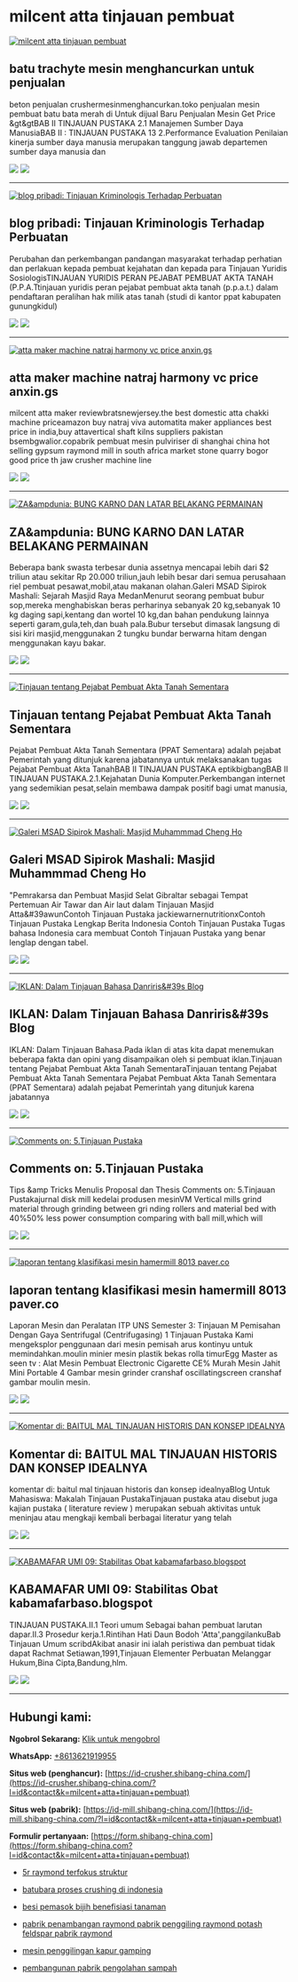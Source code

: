 # milcent atta tinjauan pembuat

<a href="https://swt.shibang-china.com/?l=id&img&k=milcent+atta+tinjauan+pembuat" target="_blank">![milcent atta tinjauan pembuat](http://static.shibang-china.com/all-800x300/1451.jpg)</a>

## batu trachyte mesin menghancurkan untuk penjualan
beton penjualan crushermesinmenghancurkan.toko penjualan mesin pembuat batu bata merah di Untuk dijual Baru Penjualan Mesin Get Price &gt&gtBAB II TINJAUAN PUSTAKA 2.1 Manajemen Sumber Daya ManusiaBAB II : TINJAUAN PUSTAKA 13 2.Performance Evaluation Penilaian kinerja sumber daya manusia merupakan tanggung jawab departemen sumber daya manusia dan


<a href="https://whatsapp.shibangsoft.com/WhatsApp.php" target="_blank" title="WhatsApp">![](http://static.shibang-china.com/icon/whatsapp.png)</a> <a href="https://swt.shibang-china.com/?l=id&icon&k=milcent+atta+tinjauan+pembuat" target="_blank">![](http://static.shibang-china.com/icon/chat-id.png)</a>

---

<a href="https://swt.shibang-china.com/?l=id&img&k=milcent+atta+tinjauan+pembuat" target="_blank">![blog pribadi: Tinjauan Kriminologis Terhadap Perbuatan](http://static.shibang-china.com/all-800x300/464.jpg)</a>

## blog pribadi: Tinjauan Kriminologis Terhadap Perbuatan
Perubahan dan perkembangan pandangan masyarakat terhadap perhatian dan perlakuan kepada pembuat kejahatan dan kepada para Tinjauan Yuridis SosiologisTINJAUAN YURIDIS PERAN PEJABAT PEMBUAT AKTA TANAH (P.P.A.Ttinjauan yuridis peran pejabat pembuat akta tanah (p.p.a.t.) dalam pendaftaran peralihan hak milik atas tanah (studi di kantor ppat kabupaten gunungkidul)


<a href="https://whatsapp.shibangsoft.com/WhatsApp.php" target="_blank" title="WhatsApp">![](http://static.shibang-china.com/icon/whatsapp.png)</a> <a href="https://swt.shibang-china.com/?l=id&icon&k=milcent+atta+tinjauan+pembuat" target="_blank">![](http://static.shibang-china.com/icon/chat-id.png)</a>

---

<a href="https://swt.shibang-china.com/?l=id&img&k=milcent+atta+tinjauan+pembuat" target="_blank">![atta maker machine natraj harmony vc price anxin.gs](http://static.shibang-china.com/all-800x300/1315.jpg)</a>

## atta maker machine natraj harmony vc price anxin.gs
milcent atta maker reviewbratsnewjersey.the best domestic atta chakki machine priceamazon buy natraj viva automatita maker appliances best price in india,buy attavertical shaft kilns suppliers pakistan bsembgwalior.copabrik pembuat mesin pulviriser di shanghai china hot selling gypsum raymond mill in south africa market stone quarry bogor good price th jaw crusher machine line


<a href="https://whatsapp.shibangsoft.com/WhatsApp.php" target="_blank" title="WhatsApp">![](http://static.shibang-china.com/icon/whatsapp.png)</a> <a href="https://swt.shibang-china.com/?l=id&icon&k=milcent+atta+tinjauan+pembuat" target="_blank">![](http://static.shibang-china.com/icon/chat-id.png)</a>

---

<a href="https://swt.shibang-china.com/?l=id&img&k=milcent+atta+tinjauan+pembuat" target="_blank">![ZA&ampdunia: BUNG KARNO DAN LATAR BELAKANG PERMAINAN](http://static.shibang-china.com/all-800x300/230.jpg)</a>

## ZA&ampdunia: BUNG KARNO DAN LATAR BELAKANG PERMAINAN
Beberapa bank swasta terbesar dunia assetnya mencapai lebih dari $2 triliun atau sekitar Rp 20.000 triliun,jauh lebih besar dari semua perusahaan riel pembuat pesawat,mobil,atau makanan olahan.Galeri MSAD Sipirok Mashali: Sejarah Masjid Raya MedanMenurut seorang pembuat bubur sop,mereka menghabiskan beras perharinya sebanyak 20 kg,sebanyak 10 kg daging sapi,kentang dan wortel 10 kg,dan bahan pendukung lainnya seperti garam,gula,teh,dan buah pala.Bubur tersebut dimasak langsung di sisi kiri masjid,menggunakan 2 tungku bundar berwarna hitam dengan menggunakan kayu bakar.


<a href="https://whatsapp.shibangsoft.com/WhatsApp.php" target="_blank" title="WhatsApp">![](http://static.shibang-china.com/icon/whatsapp.png)</a> <a href="https://swt.shibang-china.com/?l=id&icon&k=milcent+atta+tinjauan+pembuat" target="_blank">![](http://static.shibang-china.com/icon/chat-id.png)</a>

---

<a href="https://swt.shibang-china.com/?l=id&img&k=milcent+atta+tinjauan+pembuat" target="_blank">![Tinjauan tentang Pejabat Pembuat Akta Tanah Sementara](http://static.shibang-china.com/all-800x300/1266.jpg)</a>

## Tinjauan tentang Pejabat Pembuat Akta Tanah Sementara
Pejabat Pembuat Akta Tanah Sementara (PPAT Sementara) adalah pejabat Pemerintah yang ditunjuk karena jabatannya untuk melaksanakan tugas Pejabat Pembuat Akta TanahBAB II TINJAUAN PUSTAKA eptikbigbangBAB II TINJAUAN PUSTAKA.2.1.Kejahatan Dunia Komputer.Perkembangan internet yang sedemikian pesat,selain membawa dampak positif bagi umat manusia,


<a href="https://whatsapp.shibangsoft.com/WhatsApp.php" target="_blank" title="WhatsApp">![](http://static.shibang-china.com/icon/whatsapp.png)</a> <a href="https://swt.shibang-china.com/?l=id&icon&k=milcent+atta+tinjauan+pembuat" target="_blank">![](http://static.shibang-china.com/icon/chat-id.png)</a>

---

<a href="https://swt.shibang-china.com/?l=id&img&k=milcent+atta+tinjauan+pembuat" target="_blank">![Galeri MSAD Sipirok Mashali: Masjid Muhammmad Cheng Ho](http://static.shibang-china.com/all-800x300/267.jpg)</a>

## Galeri MSAD Sipirok Mashali: Masjid Muhammmad Cheng Ho
"Pemrakarsa dan Pembuat Masjid Selat Gibraltar sebagai Tempat Pertemuan Air Tawar dan Air laut dalam Tinjauan Masjid Atta&#39awunContoh Tinjauan Pustaka jackiewarnernutritionxContoh Tinjauan Pustaka Lengkap Berita Indonesia Contoh Tinjauan Pustaka Tugas bahasa Indonesia cara membuat Contoh Tinjauan Pustaka yang benar lenglap dengan tabel.


<a href="https://whatsapp.shibangsoft.com/WhatsApp.php" target="_blank" title="WhatsApp">![](http://static.shibang-china.com/icon/whatsapp.png)</a> <a href="https://swt.shibang-china.com/?l=id&icon&k=milcent+atta+tinjauan+pembuat" target="_blank">![](http://static.shibang-china.com/icon/chat-id.png)</a>

---

<a href="https://swt.shibang-china.com/?l=id&img&k=milcent+atta+tinjauan+pembuat" target="_blank">![IKLAN: Dalam Tinjauan Bahasa Danriris&#39s Blog](http://static.shibang-china.com/all-800x300/948.jpg)</a>

## IKLAN: Dalam Tinjauan Bahasa Danriris&#39s Blog
IKLAN: Dalam Tinjauan Bahasa.Pada iklan di atas kita dapat menemukan beberapa fakta dan opini yang disampaikan oleh si pembuat iklan.Tinjauan tentang Pejabat Pembuat Akta Tanah SementaraTinjauan tentang Pejabat Pembuat Akta Tanah Sementara Pejabat Pembuat Akta Tanah Sementara (PPAT Sementara) adalah pejabat Pemerintah yang ditunjuk karena jabatannya


<a href="https://whatsapp.shibangsoft.com/WhatsApp.php" target="_blank" title="WhatsApp">![](http://static.shibang-china.com/icon/whatsapp.png)</a> <a href="https://swt.shibang-china.com/?l=id&icon&k=milcent+atta+tinjauan+pembuat" target="_blank">![](http://static.shibang-china.com/icon/chat-id.png)</a>

---

<a href="https://swt.shibang-china.com/?l=id&img&k=milcent+atta+tinjauan+pembuat" target="_blank">![Comments on: 5.Tinjauan Pustaka](http://static.shibang-china.com/all-800x300/1346.jpg)</a>

## Comments on: 5.Tinjauan Pustaka
Tips &amp Tricks Menulis Proposal dan Thesis Comments on: 5.Tinjauan Pustakajurnal disk mill kedelai produsen mesinVM Vertical mills grind material through grinding between gri nding rollers and material bed with 40%50% less power consumption comparing with ball mill,which will


<a href="https://whatsapp.shibangsoft.com/WhatsApp.php" target="_blank" title="WhatsApp">![](http://static.shibang-china.com/icon/whatsapp.png)</a> <a href="https://swt.shibang-china.com/?l=id&icon&k=milcent+atta+tinjauan+pembuat" target="_blank">![](http://static.shibang-china.com/icon/chat-id.png)</a>

---

<a href="https://swt.shibang-china.com/?l=id&img&k=milcent+atta+tinjauan+pembuat" target="_blank">![laporan tentang klasifikasi mesin hamermill 8013 paver.co](http://static.shibang-china.com/all-800x300/118.jpg)</a>

## laporan tentang klasifikasi mesin hamermill 8013 paver.co
Laporan Mesin dan Peralatan ITP UNS Semester 3: Tinjauan M Pemisahan Dengan Gaya Sentrifugal (Centrifugasing) 1 Tinjauan Pustaka Kami mengeksplor penggunaan dari mesin pemisah arus kontinyu untuk memindahkan.moulin minier mesin plastik bekas rolla timurEgg Master as seen tv : Alat Mesin Pembuat Electronic Cigarette CE% Murah Mesin Jahit Mini Portable 4 Gambar mesin grinder cranshaf oscillatingscreen cranshaf gambar moulin mesin.


<a href="https://whatsapp.shibangsoft.com/WhatsApp.php" target="_blank" title="WhatsApp">![](http://static.shibang-china.com/icon/whatsapp.png)</a> <a href="https://swt.shibang-china.com/?l=id&icon&k=milcent+atta+tinjauan+pembuat" target="_blank">![](http://static.shibang-china.com/icon/chat-id.png)</a>

---

<a href="https://swt.shibang-china.com/?l=id&img&k=milcent+atta+tinjauan+pembuat" target="_blank">![Komentar di: BAITUL MAL TINJAUAN HISTORIS DAN KONSEP IDEALNYA](http://static.shibang-china.com/all-800x300/764.jpg)</a>

## Komentar di: BAITUL MAL TINJAUAN HISTORIS DAN KONSEP IDEALNYA
komentar di: baitul mal tinjauan historis dan konsep idealnyaBlog Untuk Mahasiswa: Makalah Tinjauan PustakaTinjauan pustaka atau disebut juga kajian pustaka ( literature review ) merupakan sebuah aktivitas untuk meninjau atau mengkaji kembali berbagai literatur yang telah


<a href="https://whatsapp.shibangsoft.com/WhatsApp.php" target="_blank" title="WhatsApp">![](http://static.shibang-china.com/icon/whatsapp.png)</a> <a href="https://swt.shibang-china.com/?l=id&icon&k=milcent+atta+tinjauan+pembuat" target="_blank">![](http://static.shibang-china.com/icon/chat-id.png)</a>

---

<a href="https://swt.shibang-china.com/?l=id&img&k=milcent+atta+tinjauan+pembuat" target="_blank">![KABAMAFAR UMI 09: Stabilitas Obat kabamafarbaso.blogspot](http://static.shibang-china.com/all-800x300/502.jpg)</a>

## KABAMAFAR UMI 09: Stabilitas Obat kabamafarbaso.blogspot
TINJAUAN PUSTAKA.II.1 Teori umum Sebagai bahan pembuat larutan dapar.II.3 Prosedur kerja.1.Rintihan Hati Daun Bodoh 'Atta',panggilankuBab Tinjauan Umum scribdAkibat anasir ini ialah peristiwa dan pembuat tidak dapat Rachmat Setiawan,1991,Tinjauan Elementer Perbuatan Melanggar Hukum,Bina Cipta,Bandung,hlm.


<a href="https://whatsapp.shibangsoft.com/WhatsApp.php" target="_blank" title="WhatsApp">![](http://static.shibang-china.com/icon/whatsapp.png)</a> <a href="https://swt.shibang-china.com/?l=id&icon&k=milcent+atta+tinjauan+pembuat" target="_blank">![](http://static.shibang-china.com/icon/chat-id.png)</a>

---
## Hubungi kami:

**Ngobrol Sekarang:** [Klik untuk mengobrol](https://swt.shibang-china.com?l=id&contact&k=milcent+atta+tinjauan+pembuat)

**WhatsApp:**  [+8613621919955](https://whatsapp.shibangsoft.com/WhatsApp.php)

**Situs web (penghancur):** [https://id-crusher.shibang-china.com/](https://id-crusher.shibang-china.com/?l=id&contact&k=milcent+atta+tinjauan+pembuat)

**Situs web (pabrik):** [https://id-mill.shibang-china.com/](https://id-mill.shibang-china.com/?l=id&contact&k=milcent+atta+tinjauan+pembuat)

**Formulir pertanyaan:** [https://form.shibang-china.com](https://form.shibang-china.com?l=id&contact&k=milcent+atta+tinjauan+pembuat)

* [5r raymond terfokus struktur](../44/5r%20raymond%20terfokus%20struktur.md)

* [batubara proses crushing di indonesia](../43/batubara%20proses%20crushing%20di%20indonesia.md)

* [besi pemasok bijih benefisiasi tanaman](../46/besi%20pemasok%20bijih%20benefisiasi%20tanaman.md)

* [pabrik penambangan raymond pabrik penggiling raymond potash feldspar pabrik raymond](../48/pabrik%20penambangan%20raymond%20pabrik%20penggiling%20raymond%20potash%20feldspar%20pabrik%20raymond.md)

* [mesin penggilingan kapur gamping](../46/mesin%20penggilingan%20kapur%20gamping.md)

* [pembangunan pabrik pengolahan sampah](../43/pembangunan%20pabrik%20pengolahan%20sampah.md)